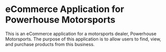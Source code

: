 # eCommerce Application for Powerhouse Motorsports

<p>This is an eCommerce application for a motorsports dealer, Powerhouse Motorsports. The purpose of this application is to allow users to find, view, and purchase products from this business.</p>
